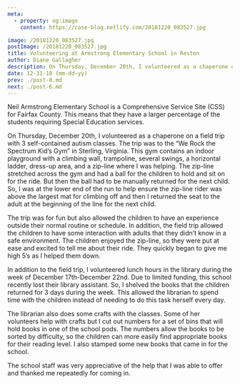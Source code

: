 ```yaml
---
meta:
  - property: og:image
    content: https://case-blog.netlify.com/20181220_083527.jpg

image: /20181220_083527.jpg
postImage: /20181220_083527.jpg
title: Volunteering at Armstrong Elementary School in Reston
author: Diane Gallagher
description: On Thursday, December 20th, I volunteered as a chaperone on a field trip with 3 self-contained autism classes.  The trip was to the “We Rock the Spectrum Kid’s Gym” in Sterling, Virginia.
date: 12-31-18 (mm-dd-yy)
prev: ./post-8.md
next: ./post-6.md
---
```


<BlogPost>
<p>
Neil Armstrong Elementary School is a Comprehensive Service Site (CSS) for Fairfax County. This means that they have a larger percentage of the students requiring Special Education services.

On Thursday, December 20th, I volunteered as a chaperone on a field trip with 3 self-contained autism classes. The trip was to the “We Rock the Spectrum Kid’s Gym” in Sterling, Virginia. This gym contains an indoor playground with a climbing wall, trampoline, several swings, a horizontal ladder, dress-up area, and a zip-line where I was helping. The zip-line stretched across the gym and had a ball for the children to hold and sit on for the ride. But then the ball had to be manually returned for the next child. So, I was at the lower end of the run to help ensure the zip-line rider was above the largest mat for climbing off and then I returned the seat to the adult at the beginning of the line for the next child.

The trip was for fun but also allowed the children to have an experience outside their normal routine or schedule. In addition, the field trip allowed the children to have some interaction with adults that they didn’t know in a safe environment. The children enjoyed the zip-line, so they were put at ease and excited to tell me about their ride. They quickly began to give me high 5’s as I helped them down.

In addition to the field trip, I volunteered lunch hours in the library during the week of December 17th-December 22nd. Due to limited funding, this school recently lost their library assistant. So, I shelved the books that the children returned for 3 days during the week. This allowed the librarian to spend time with the children instead of needing to do this task herself every day.

The librarian also does some crafts with the classes. Some of her volunteers help with crafts but I cut out numbers for a set of bins that will hold books in one of the school pods. The numbers allow the books to be sorted by difficulty, so the children can more easily find appropriate books for their reading level. I also stamped some new books that came in for the school.

The school staff was very appreciative of the help that I was able to offer and thanked me repeatedly for coming in.

</p>
</BlogPost>

